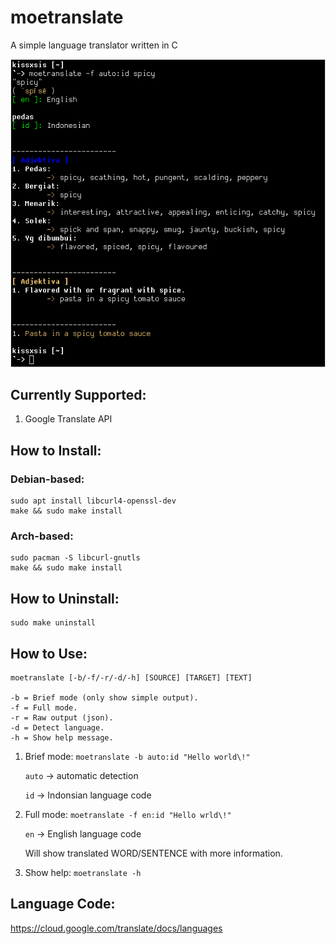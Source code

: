 # moetranslate
A simple language translator written in C


![](screenshots/ss1.png)

## Currently Supported:
1. Google Translate API

## How to Install:

### Debian-based:

```
sudo apt install libcurl4-openssl-dev
make && sudo make install
```

### Arch-based:

```
sudo pacman -S libcurl-gnutls
make && sudo make install
```

## How to Uninstall:

```
sudo make uninstall
```

## How to Use:

```
moetranslate [-b/-f/-r/-d/-h] [SOURCE] [TARGET] [TEXT]

-b = Brief mode (only show simple output).
-f = Full mode.
-r = Raw output (json).
-d = Detect language.
-h = Show help message.
```


1. Brief mode:
	`moetranslate -b auto:id "Hello world\!"`

	`auto`	-> automatic detection

	`id`	-> Indonsian language code
2. Full mode:
	`moetranslate -f en:id "Hello wrld\!"`

	`en`	-> English language code

	Will show translated WORD/SENTENCE with more information.
3. Show help:
	`moetranslate -h`

## Language Code:
https://cloud.google.com/translate/docs/languages
